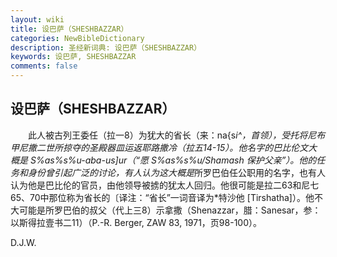 ```yaml
---
layout: wiki
title: 设巴萨（SHESHBAZZAR）
categories: NewBibleDictionary
description: 圣经新词典: 设巴萨（SHESHBAZZAR）
keywords: 设巴萨, SHESHBAZZAR
comments: false
---
```


## 设巴萨（SHESHBAZZAR）

　　此人被古列王委任（拉一8）为犹大的省长（来：na{s*i^，首领），受托将尼布甲尼撒二世所掠夺的圣殿器皿运返耶路撒冷（拉五14-15）。他名字的巴比伦文大概是 S%as%s%u-aba-us]ur（“愿 S%as%s%u/Shamash 保护父亲”）。他的任务和身份曾引起广泛的讨论，有人认为这大概是*所罗巴伯任公职用的名字，也有人认为他是巴比伦的官员，由他领导被掳的犹太人回归。他很可能是拉二63和尼七65、70中那位称为省长的〔译注：“省长”一词音译为*特沙他 [Tirshatha]）。他不大可能是所罗巴伯的叔父（代上三8）示拿撒（Shenazzar，腊：Sanesar，参：以斯得拉壹书二11）（P.-R. Berger, ZAW 83, 1971，页98-100）。

D.J.W.








